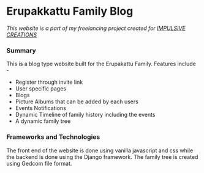 # **Erupakkattu Family Blog**

*This website is a part of my freelancing project created for [IMPULSIVE CREATIONS](https://impulsivecreations.in/)*

### Summary

This is a blog type website built for the Erupakattu Family. Features include -

- Register through invite link
- User specific pages
- Blogs
- Picture Albums that can be added by each users
- Events Notifications 
- Dynamic Timeline of family history including the events
- A dynamic family tree 


### Frameworks and Technologies

The front end of the website is done using vanilla javascript and css while the backend is done using the Django framework. The family tree is created using Gedcom file format.


